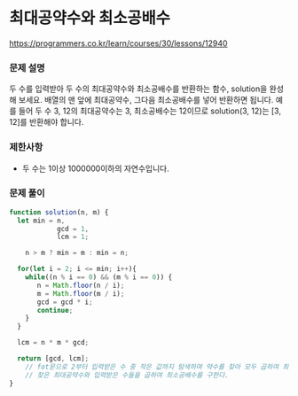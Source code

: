 # 최대공약수와 최소공배수

https://programmers.co.kr/learn/courses/30/lessons/12940

### 문제 설명

두 수를 입력받아 두 수의 최대공약수와 최소공배수를 반환하는 함수, solution을 완성해 보세요. 배열의 맨 앞에 최대공약수, 그다음 최소공배수를 넣어 반환하면 됩니다. 예를 들어 두 수 3, 12의 최대공약수는 3, 최소공배수는 12이므로 solution(3, 12)는 [3, 12]를 반환해야 합니다.

### 제한사항

- 두 수는 1이상 1000000이하의 자연수입니다.

### 문제 풀이

```jsx
function solution(n, m) {
  let min = n,
			gcd = 1,
			lcm = 1;

	n > m ? min = m : min = n;

  for(let i = 2; i <= min; i++){
    while((n % i == 0) && (m % i == 0)) {
       n = Math.floor(n / i); 
       m = Math.floor(m / i);
       gcd = gcd * i;
       continue;
    }
  }

  lcm = n * m * gcd;

  return [gcd, lcm];
	// fot문으로 2부터 입력받은 수 중 작은 값까지 탐색하며 약수를 찾아 모두 곱하여 최대공약수를 구한다.
	// 찾은 최대공약수와 입력받은 수들을 곱하여 최소공배수를 구한다.
}
```
